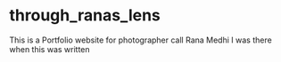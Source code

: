 # through_ranas_lens
This is a Portfolio website for photographer call Rana Medhi
I was there when this was written

